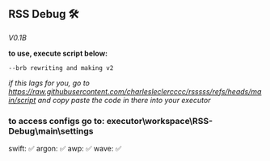 ## RSS Debug 🛠️
*V0.1B*

**to use, execute script below:**
```
--brb rewriting and making v2
```


*if this lags for you, go to https://raw.githubusercontent.com/charlesleclercccc/rsssss/refs/heads/main/script and copy paste the code in there into your executor*
### to access configs go to: executor\workspace\RSS-Debug\main\settings

swift: ✅
argon: ✅
awp: ✅
wave: ✅
